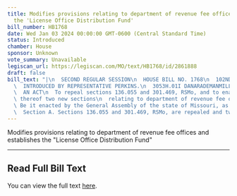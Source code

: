 ```yaml
---
title: Modifies provisions relating to department of revenue fee offices and establishes
  the 'License Office Distribution Fund'
bill_number: HB1768
date: Wed Jan 03 2024 00:00:00 GMT-0600 (Central Standard Time)
status: Introduced
chamber: House
sponsor: Unknown
vote_summary: Unavailable
legiscan_url: https://legiscan.com/MO/text/HB1768/id/2861888
draft: false
bill_text: "|\n  SECOND REGULAR SESSION\n  HOUSE BILL NO. 1768\n  102ND GENERAL ASSEMBLY\n\
  \  INTRODUCED BY REPRESENTATIVE PERKINS.\n  3053H.01I DANARADEMANMILLER,ChiefClerk\n\
  \  AN ACT\n  To repeal sections 136.055 and 301.469, RSMo, and to enact in lieu\
  \ thereof two new sections\n  relating to department of revenue fee offices.\n \
  \ Be it enacted by the General Assembly of the state of Missouri, as follows:\n\
  \  Section A. Sections 136.055 and 301.469, RSMo, are repealed and two new sections"
---
```

Modifies provisions relating to department of revenue fee offices and establishes the "License Office Distribution Fund"

---

## Read Full Bill Text

You can view the full text [here](https://legiscan.com/MO/text/HB1768/id/2861888).
